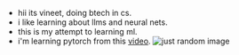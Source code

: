 - hii its vineet, doing btech in cs.
- i like learning about llms and neural nets.
- this is my attempt to learning ml.
- i'm learning pytorch from this [video](https://youtu.be/Z_ikDlimN6A?si=pf-V7IYtV1lc_3Hc).
![just random image](https://i.pinimg.com/736x/86/6c/24/866c2407ff76c5e6398392fcb7fbda47.jpg "do not give up!")